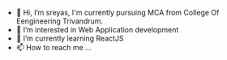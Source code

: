 - 👋 Hi, I’m sreyas, I'm currently pursuing MCA from College Of Eengineering Trivandrum.
- 👀 I’m interested in Web Application development
- 🌱 I’m currently learning ReactJS
- 📫 How to reach me ...

<!---
sreyas-sc/sreyas-sc is a ✨ special ✨ repository because its `README.md` (this file) appears on your GitHub profile.
You can click the Preview link to take a look at your changes.
--->
